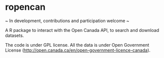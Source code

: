 # ropencan

~ In development, contributions and participation welcome ~

A R package to interact with the Open Canada API, to search and download datasets. 

The code is under GPL license. All the data is under Open Government License (http://open.canada.ca/en/open-government-licence-canada). 
